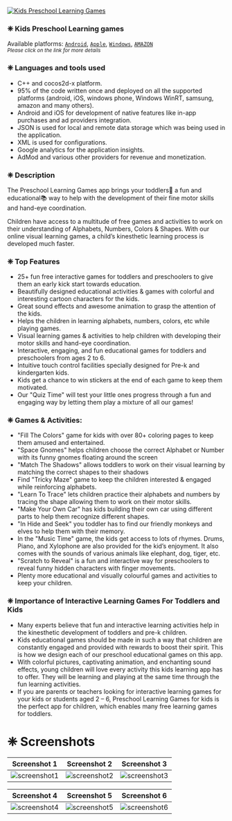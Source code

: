 [![Kids Preschool Learning Games][AppIconLink]][AndroidLink]
### ❈ Kids Preschool Learning games
Available platforms: [`Android`][AndroidLink], [`Apple`][AppleLink], [`Windows`][WindowsLink], [`AMAZON`][AmazonLink]  
<sub>*Please click on the link for more details*</sub>
### ❈ Languages and tools used
- C++ and cocos2d-x platform.
- 95% of the code written once and deployed on all the supported platforms (android, iOS, windows phone, Windows WinRT, samsung, amazon and many others). 
- Android and iOS for development of native features like in-app purchases and ad providers integration.
- JSON is used for local and remote data storage which was being used in the application.
- XML is used for configurations.
- Google analytics for the application insights.
- AdMod and various other providers for revenue and monetization.
### ❈ Description
The Preschool Learning Games app brings your toddlers👶 a fun and educational📚 way to help with the development of their fine motor skills and hand-eye coordination.

Children have access to a multitude of free games and activities to work on their understanding of Alphabets, Numbers, Colors & Shapes. With our online visual learning games, a child’s kinesthetic learning process is developed much faster.
### ❈ Top Features
- 25+ fun free interactive games for toddlers and preschoolers to give them an early kick start towards education.  
- Beautifully designed educational activities & games with colorful and interesting cartoon characters for the kids.  
- Great sound effects and awesome animation to grasp the attention of the kids.  
- Helps the children in learning alphabets, numbers, colors, etc while playing games.  
- Visual learning games & activities to help children with developing their motor skills and hand-eye coordination.  
- Interactive, engaging, and fun educational games for toddlers and preschoolers from ages 2 to 6.  
- Intuitive touch control facilities specially designed for Pre-k and kindergarten kids.  
- Kids get a chance to win stickers at the end of each game to keep them motivated.  
- Our "Quiz Time" will test your little ones progress through a fun and engaging way by letting them play a mixture of all our games!
### ❈ Games & Activities:
- "Fill The Colors" game for kids with over 80+ coloring pages to keep them amused and entertained.  
- "Space Gnomes" helps children choose the correct Alphabet or Number with its funny gnomes floating around the screen  
- "Match The Shadows" allows toddlers to work on their visual learning by matching the correct shapes to their shadows  
- Find "Tricky Maze" game to keep the children interested & engaged while reinforcing alphabets.  
- "Learn To Trace" lets children practice their alphabets and numbers by tracing the shape allowing them to work on their motor skills.  
- "Make Your Own Car" has kids building their own car using different parts to help them recognize different shapes.  
- "In Hide and Seek" you toddler has to find our friendly monkeys and elves to help them with their memory.  
- In the "Music Time" game, the kids get access to lots of rhymes. Drums, Piano, and Xylophone are also provided for the kid’s enjoyment. It also comes with the sounds of various animals like elephant, dog, tiger, etc.  
- "Scratch to Reveal" is a fun and interactive way for preschoolers to reveal funny hidden characters with finger movements.  
- Plenty more educational and visually colourful games and activities to keep your children.
### ❈ Importance of Interactive Learning Games For Toddlers and Kids  
- Many experts believe that fun and interactive learning activities help in the kinesthetic development of toddlers and pre-k children.  
- Kids educational games should be made in such a way that children are constantly engaged and provided with rewards to boost their spirit. This is how we design each of our preschool educational games on this app.  
- With colorful pictures, captivating animation, and enchanting sound effects, young children will love every activity this kids learning app has to offer. They will be learning and playing at the same time through the fun learning activities.  
- If you are parents or teachers looking for interactive learning games for your kids or students aged 2 – 6, Preschool Learning Games for kids is the  perfect app for children, which enables many free learning games for toddlers.
# ❈ Screenshots
|Screenshot 1|Screenshot 2| Screenshot 3|
|:-:|:-:|:-:|
|![screenshot1][Screenshot1]|![screenshot2][Screenshot2]|![screenshot3][Screenshot3]|

|Screenshot 4|Screenshot 5| Screenshot 6|
|:-:|:-:|:-:|
|![screenshot4][Screenshot4]|![screenshot5][Screenshot5]|![screenshot6][Screenshot6]|



<!-- Links -->
[AppIconLink]: https://www.greysprings.com/images/icons/preschoolgames_icon.png "App icon"
[AndroidLink]: https://play.google.com/store/apps/details?id=com.greysprings.games "Android link"
[AppleLink]: https://apps.apple.com/us/app/preschool-learning-games-kids/id726944785 "Apple Link"
[WindowsLink]: https://www.microsoft.com/en-us/p/kids-preschool-learning-games/9wzdncrdcmmn?rtc=1&activetab=pivot:overviewtab "Windows Link"
[AmazonLink]: http://www.amazon.com/Kids-Preschool-Games-Kindergarten-Activities/dp/B00GSJ6ZKG "Amazon Link"

[Screenshot1]: https://play-lh.googleusercontent.com/3MS1fhtLNDiBdau372zNCcFKsZoWziASQj-DzhhCO-xjcEw3l_Ly6kntRuI_4qFpTA=w2560-h1440-rw "Screenshot 1"
[Screenshot2]: https://play-lh.googleusercontent.com/GuKN-P9tM4m-F0gFnrmbcmNT2b4HvFOG397d2mOwZCQ4VKgw0yL7Vtf_QgxxuMidFTo=w2560-h1440-rw "Screenshot 2"
[Screenshot3]: https://play-lh.googleusercontent.com/UkFb4F-s8_n5uKDqv0Fhsld4G_K0pXKrGPTgpIAFBEFAQR0lm_fjkcWXqzpaY5vu27E=w2560-h1440-rw "Screenshot 3"
[Screenshot4]: https://play-lh.googleusercontent.com/RolfnPq78hASxO2Ieb_x4T5sAqNyn1T283IJZBiFqHri2jy0NQh1BezXL_OLbdnS_mo=w2560-h1440-rw "Screenshot 4"
[Screenshot5]: https://play-lh.googleusercontent.com/gQIROqBo_mX8t-TL1UiGdg7P3JsOGCOlx6r7UbDGHKgH0NtEmy6IypFWteUY6TGN-Dw=w2560-h1440-rw "Screenshot 5"
[Screenshot6]: https://play-lh.googleusercontent.com/ajiQDVzY5emfsPlPFv5BohuVYOOSzHAjXIPzDsW0Ujef46apE4P322lprK1qYG_KHy3K=w2560-h1440-rw "Screenshot 6"